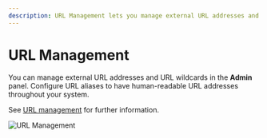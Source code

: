```yaml
---
description: URL Management lets you manage external URL addresses and URL wildcards.
---
```


# URL Management

You can manage external URL addresses and URL wildcards in the **Admin** panel.
Configure URL aliases to have human-readable URL addresses throughout your system.

See [URL management](url_management.md) for further information.

![URL Management](admin_panel_url_management.png "URL Management")